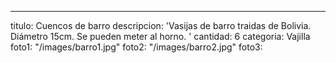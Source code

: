 ---
titulo: Cuencos de barro
descripcion: 'Vasijas de barro traidas de Bolivia. Diámetro 15cm. Se pueden meter
  al horno. '
cantidad: 6
categoria: Vajilla
foto1: "/images/barro1.jpg"
foto2: "/images/barro2.jpg"
foto3: 
